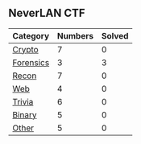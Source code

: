 ## NeverLAN CTF

| Category | Numbers | Solved |
| -------- | ------- | ------ |
| [Crypto](./Crypto/README.md) | 7 | 0 |
| [Forensics](./forensics/README.md) |3 | 3 |
| [Recon](./Recon/README.md) | 7 | 0 |
| [Web](./Web/README.md) | 4 | 0 |
| [Trivia](./Trivia/README.md) | 6 | 0 |
| [Binary](./Binary/README.md) | 5 | 0 |
| [Other](./Other/README.md) | 5 | 0 |
